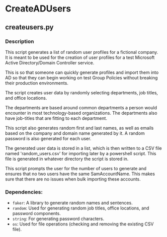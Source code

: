 # CreateADUsers

## createusers.py

### Description
This script generates a list of random user profiles for a fictional company. It is meant to be used for the creation of user profiles for a test Microsoft Active Directory/Domain Controller service.  

This is so that someone can quickly generate profiles and import them into AD so that they can begin working on test Group Policies without breaking their production environments.

The script creates user data by randomly selecting departments, job titles, and office locations.  
    
The departments are based around common departments a person would encounter in most technology-based organizations. The departments also have job-titles that are fitting to each department.

This script also generates random first and last names, as well as emails based on the company and domain name generated by it.  A random password is also generated for each user.

The generated user data is stored in a list, which is then written to a CSV file named 'random_users.csv' for importing later by a powershell script. This file is generated in whatever directory the script is stored in.

This script prompts the user for the number of users to generate and ensures that no two users have the same SamAccountName. This makes sure that there are no issues when bulk importing these accounts.

### Dependencies:
- `faker`: A library to generate random names and sentences.
- `random`: Used for generating random job titles, office locations, and password components.
- `string`: For generating password characters.
- `os`: Used for file operations (checking and removing the existing CSV file).
